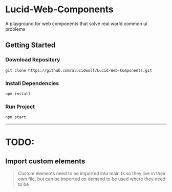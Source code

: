 # Lucid-Web-Components
A playground for web components that solve real world common ui problems

## Getting Started

### Download Repository
`git clone https://github.com/alucidwolf/Lucid-Web-Components.git`

### Install Dependencies
`npm install`

### Run Project
`npm start`

---------------------------

# TODO:
## Import custom elements
> Custom elements need to be imported into main.ts so they live in their own file, but can be imported on demand to be used where they need to be
